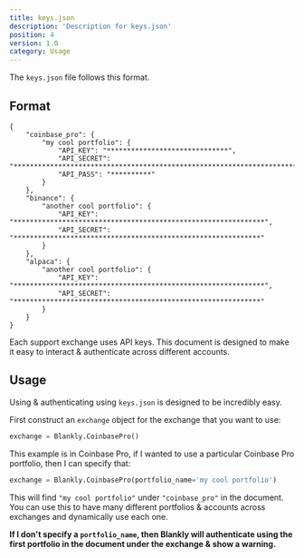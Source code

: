```yaml
---
title: keys.json
description: 'Description for keys.json'
position: 4
version: 1.0
category: Usage
---
```


The `keys.json` file follows this format.

## Format

```json[keys.json]
{
    "coinbase_pro": {
        "my cool portfolio": {
            "API_KEY": "******************************",
            "API_SECRET": "**************************************************************************************",
            "API_PASS": "**********"
        }
    },
    "binance": {
        "another cool portfolio": {
            "API_KEY": "**************************************************************",
            "API_SECRET": "*************************************************************"
        }
    },
    "alpaca": {
        "another cool portfolio": {
            "API_KEY": "**************************************************************",
            "API_SECRET": "*************************************************************"
        }
    }
}
```

Each support exchange uses API keys. This document is designed to make it easy to interact & authenticate across different accounts.

## Usage

Using & authenticating using `keys.json` is designed to be incredibly easy.

First construct an `exchange` object for the exchange that you want to use:

```python
exchange = Blankly.CoinbasePro()
```

This example is in Coinbase Pro, if I wanted to use a particular Coinbase Pro portfolio, then I can specify that: 

```python
exchange = Blankly.CoinbasePro(portfolio_name='my cool portfolio')	
```

This will find `"my cool portfolio"` under `"coinbase_pro"` in the document. You can use this to have many different portfolios & accounts across exchanges and dynamically use each one.

**If I don't specify a `portfolio_name`, then Blankly will authenticate using the first portfolio in the document under the exchange & show a warning.**

